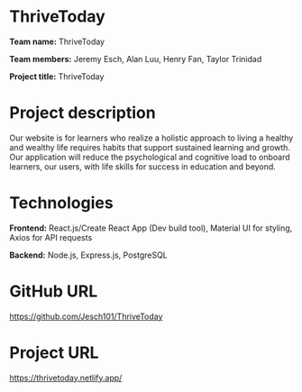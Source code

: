 # ThriveToday

**Team name:** ThriveToday

**Team members:** Jeremy Esch, Alan Luu, Henry Fan, Taylor Trinidad

**Project title:** ThriveToday

# Project description
Our website is for learners who realize a holistic approach to living a healthy and wealthy life requires habits that support sustained learning and growth. Our application will reduce the psychological and cognitive load to onboard learners, our users, with  life skills for success in education and beyond. 

# Technologies
**Frontend:** React.js/Create React App (Dev build tool), Material UI for styling, Axios for API requests

**Backend:** Node.js, Express.js, PostgreSQL

# GitHub URL
https://github.com/Jesch101/ThriveToday

# Project URL 
https://thrivetoday.netlify.app/
